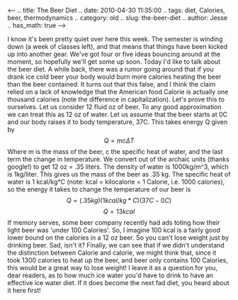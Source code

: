 <--
.. title: The Beer Diet
.. date: 2010-04-30 11:35:00
.. tags: diet, Calories, beer, thermodynamics
.. category: old
.. slug: the-beer-diet
.. author: Jesse
.. has_math: true
-->


I know it's been pretty quiet over here this week. The semester is
winding down (a week of classes left), and that means that things have
been kicked up into another gear. We've got four or five ideas bouncing
around at the moment, so hopefully we'll get some up soon. Today I'd
like to talk about the beer diet. A while back, there was a rumor going
around that if you drank ice cold beer your body would burn more
calories heating the beer than the beer contained. It turns out that
this false, and I think the claim relied on a lack of knowledge that the
American food Calorie is actually one thousand calories (note the
difference in capitalization). Let's prove this to ourselves. Let us
consider 12 fluid oz of beer. To any good approximation we can treat
this as 12 oz of water. Let us assume that the beer starts at 0C and our
body raises it to body temperature, 37C. This takes energy Q given by
$$Q=mc\Delta T$$ Where m is the mass of the beer, c the specific heat
of water, and the last term the change in temperature. We convert out of
the archaic units (thanks google!) to get 12 oz = .35 liters. The
density of water is 1000kg/m^3, which is 1kg/liter. This gives us the
mass of the beer as .35 kg. The specific heat of water is 1 kcal/kg*C
(note: kcal = kilocalorie = 1 Calorie, i.e. 1000 calories), so the
energy it takes to change the temperature of our beer is
$$Q=(.35kg)(1kcal/kg*C)(37C-0C)$$ $$Q=13kcal$$ If memory serves, some
beer company recently had ads toting how their light beer was 'under 100
Calories'. So, I imagine 100 kcal is a fairly good lower bound on the
calories in a 12 oz beer. So you can't lose weight just by drinking
beer. Sad, isn't it? Finally, we can see that if we didn't understand
the distinction between Calorie and calorie, we might think that, since
it took 1300 calories to heat up the beer, and beer only contains 100
Calories, this would be a great way to lose weight! I leave it as a
question for you, dear readers, as to how much ice water you'd have to
drink to have an effective ice water diet. If it does become the next
fad diet, you heard about it here first!
